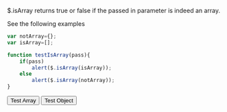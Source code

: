 $.isArray returns true or false if the passed in parameter is indeed an array.

See the following examples

```js
var notArray={};
var isArray=[];

function testIsArray(pass){
	if(pass)
		alert($.isArray(isArray));
	else
		alert($.isArray(notArray));
}
```

<script>
var notArray={};
var isArray=[];

function testIsArray(pass){
	if(pass)
		alert($.isArray(isArray));
	else
		alert($.isArray(notArray));
}

</script>

<input type="button" onclick="testIsArray(true)" value="Test Array"/> <input type="button" onclick="testIsArray(false)" value="Test Object"/> 